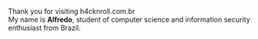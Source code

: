 Thank you for visiting h4cknroll.com.br  \
My name is __Alfredo__, student of computer science and information security enthusiast from Brazil.
